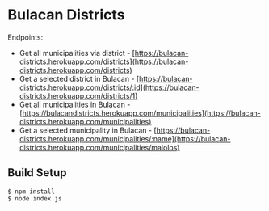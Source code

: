 ﻿# Bulacan Districts

Endpoints:

- Get all municipalities via district - [https://bulacan-districts.herokuapp.com/districts](https://bulacan-districts.herokuapp.com/districts)
- Get a selected district in Bulacan - [https://bulacan-districts.herokuapp.com/districts/:id](https://bulacan-districts.herokuapp.com/districts/1)
- Get all municipalities in Bulacan -[https://bulacandistricts.herokuapp.com/municipalities](https://bulacan-districts.herokuapp.com/municipalities)
- Get a selected municipality in Bulacan - [https://bulacan-districts.herokuapp.com/municipalities/:name](https://bulacan-districts.herokuapp.com/municipalities/malolos)

## Build Setup

    $ npm install
    $ node index.js
